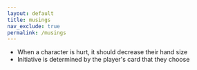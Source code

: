 ```yaml
---
layout: default
title: musings
nav_exclude: true
permalink: /musings
---
```


- When a character is hurt, it should decrease their hand size
- Initiative is determined by the player's card that they choose